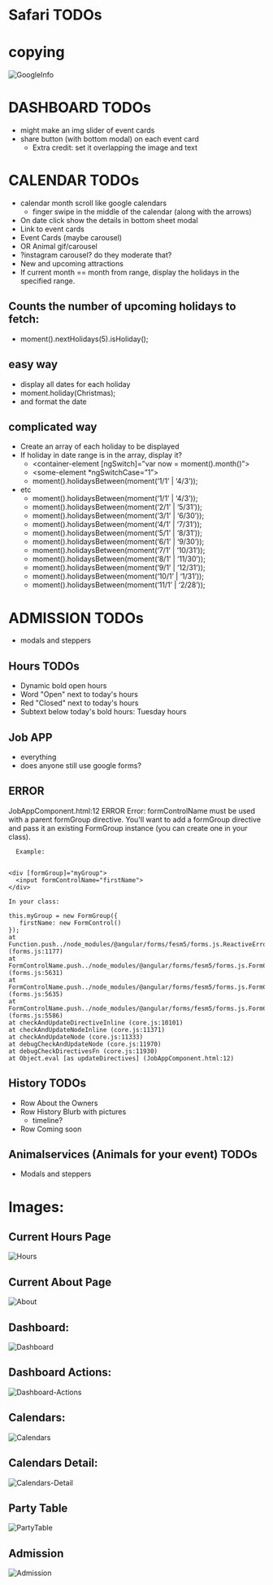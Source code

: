 # Safari TODOs
# copying 
![GoogleInfo](https://github.com/JessicaNations/angular-safari/blob/master/src/assets/screenShots/GoogleInfo.png)
# DASHBOARD TODOs
* might make an img slider of event cards
* share button (with bottom modal) on each event card
    * Extra credit: set it overlapping the image and text
# CALENDAR TODOs
* calendar month scroll like google calendars
    * finger swipe in the middle of the calendar (along with the arrows)
* On date click show the details in bottom sheet modal
* Link to event cards
* Event Cards (maybe carousel)
* OR Animal gif/carousel
* ?instagram carousel? do they moderate that?
* New and upcoming attractions
* If current month == month from range, display the holidays in the specified range.
## Counts the number of upcoming holidays to fetch:
* moment().nextHolidays(5).isHoliday();
## easy way
* display all dates for each holiday
* moment.holiday(Christmas);
* and format the date
## complicated way
* Create an array of each holiday to be displayed
* If holiday in date range is in the array, display it?
    * <container-element [ngSwitch]=”var now = moment().month()”>
    * <some-element *ngSwitchCase=”1”>  
    * moment().holidaysBetween(moment(‘1/1’ | ‘4/3’));
* etc
    * moment().holidaysBetween(moment(‘1/1’ | ‘4/3’));
    * moment().holidaysBetween(moment(‘2/1’ | ‘5/31’));
    * moment().holidaysBetween(moment(‘3/1’ | ‘6/30’));
    * moment().holidaysBetween(moment(‘4/1’ | ‘7/31’));
    * moment().holidaysBetween(moment(‘5/1’ | ‘8/31’));
    * moment().holidaysBetween(moment(‘6/1’ | ‘9/30’));
    * moment().holidaysBetween(moment(‘7/1’ | ‘10/31’));
    * moment().holidaysBetween(moment(‘8/1’ | ‘11/30’));
    * moment().holidaysBetween(moment(‘9/1’ | ‘12/31’));
    * moment().holidaysBetween(moment(‘10/1’ | ‘1/31’));
    * moment().holidaysBetween(moment(‘11/1’ | ‘2/28’));
# ADMISSION TODOs
* modals and steppers
## Hours TODOs
* Dynamic bold open hours
* Word "Open" next to today's hours
* Red "Closed" next to today's hours
* Subtext below today's bold hours: Tuesday hours
## Job APP
* everything
* does anyone still use google forms?
## ERROR
JobAppComponent.html:12 ERROR Error: formControlName must be used with a parent formGroup directive.  You'll want to add a formGroup
       directive and pass it an existing FormGroup instance (you can create one in your class).

      Example:

      
    <div [formGroup]="myGroup">
      <input formControlName="firstName">
    </div>

    In your class:

    this.myGroup = new FormGroup({
       firstName: new FormControl()
    });
    at Function.push../node_modules/@angular/forms/fesm5/forms.js.ReactiveErrors.controlParentException (forms.js:1177)
    at FormControlName.push../node_modules/@angular/forms/fesm5/forms.js.FormControlName._checkParentType (forms.js:5631)
    at FormControlName.push../node_modules/@angular/forms/fesm5/forms.js.FormControlName._setUpControl (forms.js:5635)
    at FormControlName.push../node_modules/@angular/forms/fesm5/forms.js.FormControlName.ngOnChanges (forms.js:5586)
    at checkAndUpdateDirectiveInline (core.js:10101)
    at checkAndUpdateNodeInline (core.js:11371)
    at checkAndUpdateNode (core.js:11333)
    at debugCheckAndUpdateNode (core.js:11970)
    at debugCheckDirectivesFn (core.js:11930)
    at Object.eval [as updateDirectives] (JobAppComponent.html:12)
## History TODOs
* Row About the Owners
* Row History Blurb with pictures
    * timeline?
* Row Coming soon
## Animalservices (Animals for your event) TODOs
* Modals and steppers
# Images:
## Current Hours Page
![Hours](https://github.com/JessicaNations/angular-safari/blob/master/src/assets/screenShots/hours.png)
## Current About Page
![About](https://github.com/JessicaNations/angular-safari/blob/master/src/assets/screenShots/about.png)
## Dashboard:
![Dashboard](https://github.com/JessicaNations/angular-safari/blob/master/src/assets/screenShots/dashboard.png)
## Dashboard Actions:
![Dashboard-Actions](https://github.com/JessicaNations/angular-safari/blob/master/src/assets/screenShots/dashboard-actions.png)
## Calendars:
![Calendars](https://github.com/JessicaNations/angular-safari/blob/master/src/assets/screenShots/calendars.png)
## Calendars Detail:
![Calendars-Detail](https://github.com/JessicaNations/angular-safari/blob/master/src/assets/screenShots/calendars-detail.png)
## Party Table
![PartyTable](https://github.com/JessicaNations/angular-safari/blob/master/src/assets/screenShots/partytable.png)
## Admission
![Admission](https://github.com/JessicaNations/angular-safari/blob/master/src/assets/screenShots/admission.png)


